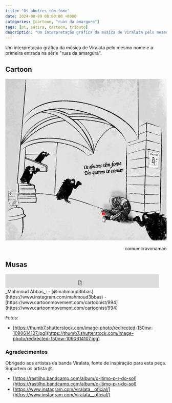 ```yaml
---
title: "Os abutres têm fome"
date: 2024-08-09 08:00:00 +0000
categories: [cartoon, "ruas da amargura"]
tags: [pt, sátira, cartoon, tributo]
description: "Um interpretação gráfica da música de Viralata pelo mesmo nome"
---
```


Um interpretação gráfica da música de Viralata pelo mesmo nome e a primeira entrada na série "ruas da amargura".

## Cartoon

![os-abutres-tem-fome_v3](/assets/images/os-abutres-tem-fome_v3.png)
<p style="text-align:right">comumcravonamao</p>

## Musas

<iframe style="border: 0; width: 480px; height: 42px;" src="https://bandcamp.com/EmbeddedPlayer/album=1404691174/size=small/bgcol=333333/linkcol=0f91ff/track=3572683908/transparent=true/" seamless aoutoplay><a href="https://rastilho.bandcamp.com/album/o-ltimo-p-r-do-sol">O último pôr do sol by Viralata</a></iframe>
<br>
_Mahmoud Abbas_:
- [@mahmoud3bbas](https://www.instagram.com/mahmoud3bbas)
- [https://www.cartoonmovement.com/cartoonist/994](https://www.cartoonmovement.com/cartoonist/994)

_Fotos_:
- [https://thumb7.shutterstock.com/image-photo/redirected-150nw-1090614107.jpg](https://thumb7.shutterstock.com/image-photo/redirected-150nw-1090614107.jpg)


### Agradecimentos
Obrigado aos artistas da banda Viralata, fonte de inspiração para esta peça.
Suportem os artista @:
- [https://rastilho.bandcamp.com/album/o-ltimo-p-r-do-sol](https://rastilho.bandcamp.com/album/o-ltimo-p-r-do-sol)
- [https://www.instagram.com/viralata__oficial/](https://www.instagram.com/viralata__oficial/)
